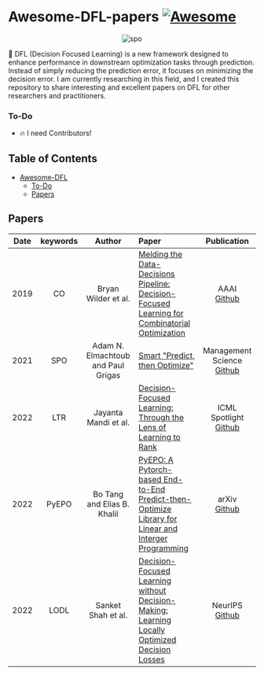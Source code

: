 # Awesome-DFL-papers [![Awesome](https://awesome.re/badge.svg)](https://awesome.re)

<p align="center"><img width="width size%" alt="spo" src="https://github.com/FinJun/Awesome-DFL-papers/assets/76249916/8e0ba391-af89-45cf-a2ea-155225bf9183"></p>

🚀 DFL (Decision Focused Learning) is a new framework designed to enhance performance in downstream optimization tasks through prediction. Instead of simply reducing the prediction error, it focuses on minimizing the decision error. I am currently researching in this field, and I created this repository to share interesting and excellent papers on DFL for other researchers and practitioners.


### To-Do

- 🔥 I need Contributors! 



## Table of Contents


- [Awesome-DFL](#Awesome-DFL-papers)
  - [To-Do](#To-Do)
  - [Papers](#Papers)


## Papers
     
|  Date  |       keywords        |Author                                          |Paper                                                                                                                                                                                                                   |     Publication    |
| :-----: | :------------------: | :--------------------------------------------: | :-------------------------------------------------------------------------------------------------------------------------------------------------------------------------------------| :-----------------------------------------------------------: |
|  2019 |     CO     |Bryan Wilder et al.                                        | [Melding the Data-Decisions Pipeline: Decision-Focused Learning for Combinatorial Optimization](https://arxiv.org/abs/1809.05504)                                                      |AAAI <br> [Github](https://github.com/bwilder0/aaai_melding_code)|
|  2021 |     SPO     |Adam N. Elmachtoub and Paul Grigas                         | [Smart "Predict, then Optimize"](https://arxiv.org/pdf/1706.03762.pdf)                                                                                                                |Management Science <br> [Github](https://github.com/paulgrigas/SmartPredictThenOptimize)  |
|  2022 |     LTR     |Jayanta Mandi et al.                                       | [Decision-Focused Learning: Through the Lens of Learning to Rank](https://icml.cc/virtual/2022/spotlight/18376)                                                                       |ICML Spotlight <br> [Github](https://github.com/jayman91/ltr-predopt) |
|  2022 |    PyEPO    |Bo Tang and Elias B. Khalil                                | [PyEPO: A Pytorch-based End-to-End Predict-then-Optimize Library for Linear and Interger Programming](https://arxiv.org/abs/2206.14234)                                               |arXiv <br> [Github](https://github.com/khalil-research/PyEPO) | 
|  2022 |    LODL     |Sanket Shah et al.                                         | [Decision-Focused Learning without Decision-Making: Learning Locally Optimized Decision Losses](https://projects.iq.harvard.edu/files/teamcore/files/lodl_-_neurips.pdf)              |NeurIPS <br> [Github](https://github.com/sanketkshah/LODLs) | 







